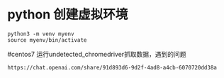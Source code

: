 # python 创建虚拟环境
```
python3 -m venv myenv
source myenv/bin/activate
```


#centos7 运行undetected_chromedriver抓取数据，遇到的问题
```
https://chat.openai.com/share/91d893d6-9d2f-4ad8-a4cb-6070720dd38a
```
